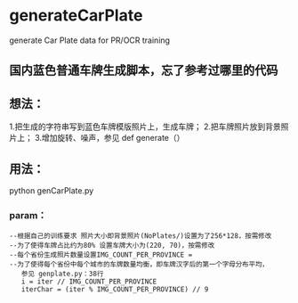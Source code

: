# generateCarPlate
generate Car Plate data for PR/OCR training

## 国内蓝色普通车牌生成脚本，忘了参考过哪里的代码

## 想法：
1.把生成的字符串写到蓝色车牌模版照片上，生成车牌；
2.把车牌照片放到背景照片上；
3.增加旋转、噪声，参见 def generate（）

## 用法：
python genCarPlate.py

### param：
```
--根据自己的训练要求 照片大小即背景照片(NoPlates/)设置为了256*128，按需修改
--为了使得车牌占比约为80% 设置车牌大小为(220, 70)，按需修改
--每个省份生成照片数量设置IMG_COUNT_PER_PROVINCE =
--为了使得每个省份中每个城市的车牌数量均衡，即车牌汉字后的第一个字母分布平均，
   参见 genplate.py：38行
   i = iter // IMG_COUNT_PER_PROVINCE
   iterChar = (iter % IMG_COUNT_PER_PROVINCE) // 9
```
